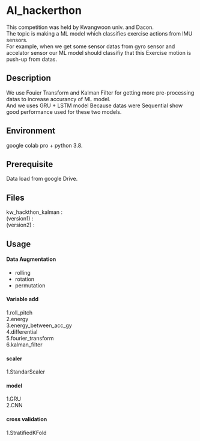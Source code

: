 # AI_hackerthon
This competition was held by Kwangwoon univ. and Dacon.  
The topic is making a ML model which classifies exercise actions from IMU sensors.  
For example, when we get some sensor datas from gyro sensor and accelator sensor our ML model should classifiy that this Exercise motion is push-up from datas.  

## Description
We use Fouier Transform and Kalman Filter for getting more pre-processing datas to increase accurancy of ML model.  
And we uses GRU + LSTM model Because datas were Sequential show good performance used for these two models. 

## Environment 
google colab pro + python 3.8. 

## Prerequisite
Data load from google Drive.  

## Files
kw_hackthon_kalman :  
(version1) :   
(version2) :  


## Usage
 #### Data Augmentation
  * rolling  
  * rotation  
  * permutation  
 #### Variable add
  1.roll_pitch  
  2.energy  
  3.energy_between_acc_gy  
  4.differential  
  5.fourier_transform  
  6.kalman_filter  
 #### scaler
  1.StandarScaler  
 #### model
  1.GRU  
  2.CNN  
 #### cross validation
  1.StratifiedKFold

